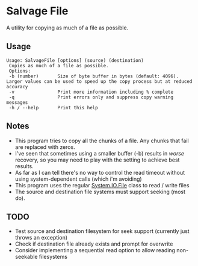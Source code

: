 # Salvage File #
A utility for copying as much of a file as possible.

## Usage ##
```
Usage: SalvageFile [options] (source) (destination)
 Copies as much of a file as possible.
 Options:
 -b (number)       Size of byte buffer in bytes (default: 4096). Larger values can be used to speed up the copy process but at reduced accuracy
 -v                Print more information including % complete
 -q                Print errors only and suppress copy warning messages
 -h / --help       Print this help
```
## Notes ##
* This program tries to copy all the chunks of a file. Any chunks that fail are replaced with zeros.
* I've seen that sometimes using a smaller buffer (-b) results in *worse* recovery, so you may need to play with the setting to achieve best results.
* As far as I can tell there's no way to control the read timeout without using system-dependent calls (which i'm avoiding)
* This program uses the regular [System.IO.File](https://referencesource.microsoft.com/#mscorlib/system/io/file.cs) class to read / write files
* The source and destination file systems must support seeking (most do).

## TODO ##
* Test source and destination filesystem for seek support (currently just throws an exception)
* Check if destination file already exists and prompt for overwrite
* Consider implementing a sequential read option to allow reading non-seekable filesystems
